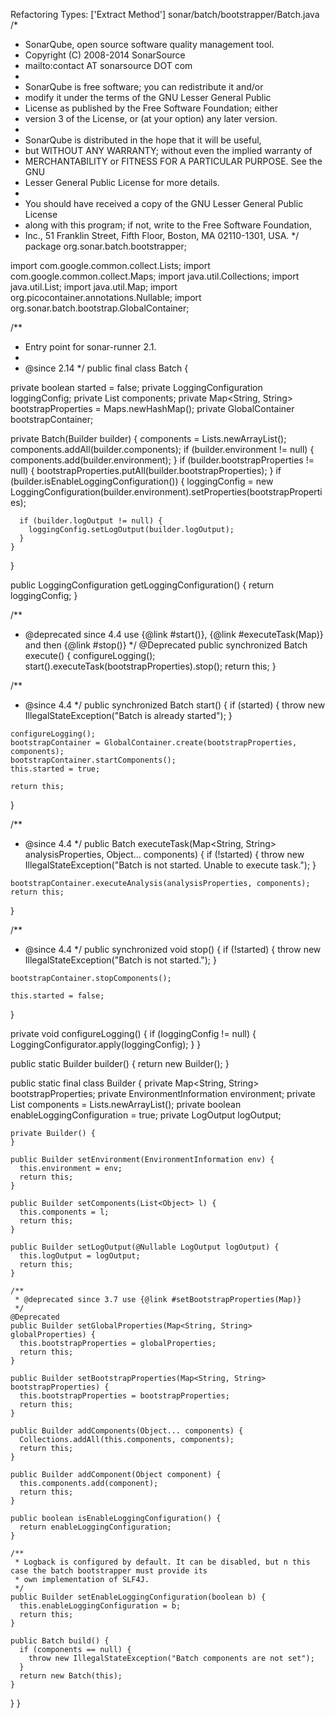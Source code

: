 Refactoring Types: ['Extract Method']
sonar/batch/bootstrapper/Batch.java
/*
 * SonarQube, open source software quality management tool.
 * Copyright (C) 2008-2014 SonarSource
 * mailto:contact AT sonarsource DOT com
 *
 * SonarQube is free software; you can redistribute it and/or
 * modify it under the terms of the GNU Lesser General Public
 * License as published by the Free Software Foundation; either
 * version 3 of the License, or (at your option) any later version.
 *
 * SonarQube is distributed in the hope that it will be useful,
 * but WITHOUT ANY WARRANTY; without even the implied warranty of
 * MERCHANTABILITY or FITNESS FOR A PARTICULAR PURPOSE.  See the GNU
 * Lesser General Public License for more details.
 *
 * You should have received a copy of the GNU Lesser General Public License
 * along with this program; if not, write to the Free Software Foundation,
 * Inc., 51 Franklin Street, Fifth Floor, Boston, MA  02110-1301, USA.
 */
package org.sonar.batch.bootstrapper;

import com.google.common.collect.Lists;
import com.google.common.collect.Maps;
import java.util.Collections;
import java.util.List;
import java.util.Map;
import org.picocontainer.annotations.Nullable;
import org.sonar.batch.bootstrap.GlobalContainer;

/**
 * Entry point for sonar-runner 2.1.
 *
 * @since 2.14
 */
public final class Batch {

  private boolean started = false;
  private LoggingConfiguration loggingConfig;
  private List<Object> components;
  private Map<String, String> bootstrapProperties = Maps.newHashMap();
  private GlobalContainer bootstrapContainer;

  private Batch(Builder builder) {
    components = Lists.newArrayList();
    components.addAll(builder.components);
    if (builder.environment != null) {
      components.add(builder.environment);
    }
    if (builder.bootstrapProperties != null) {
      bootstrapProperties.putAll(builder.bootstrapProperties);
    }
    if (builder.isEnableLoggingConfiguration()) {
      loggingConfig = new LoggingConfiguration(builder.environment).setProperties(bootstrapProperties);

      if (builder.logOutput != null) {
        loggingConfig.setLogOutput(builder.logOutput);
      }
    }
  }

  public LoggingConfiguration getLoggingConfiguration() {
    return loggingConfig;
  }

  /**
   * @deprecated since 4.4 use {@link #start()}, {@link #executeTask(Map)} and then {@link #stop()}
   */
  @Deprecated
  public synchronized Batch execute() {
    configureLogging();
    start().executeTask(bootstrapProperties).stop();
    return this;
  }

  /**
   * @since 4.4
   */
  public synchronized Batch start() {
    if (started) {
      throw new IllegalStateException("Batch is already started");
    }

    configureLogging();
    bootstrapContainer = GlobalContainer.create(bootstrapProperties, components);
    bootstrapContainer.startComponents();
    this.started = true;

    return this;
  }

  /**
   * @since 4.4
   */
  public Batch executeTask(Map<String, String> analysisProperties, Object... components) {
    if (!started) {
      throw new IllegalStateException("Batch is not started. Unable to execute task.");
    }

    bootstrapContainer.executeAnalysis(analysisProperties, components);
    return this;
  }

  /**
   * @since 4.4
   */
  public synchronized void stop() {
    if (!started) {
      throw new IllegalStateException("Batch is not started.");
    }

    bootstrapContainer.stopComponents();

    this.started = false;
  }

  private void configureLogging() {
    if (loggingConfig != null) {
      LoggingConfigurator.apply(loggingConfig);
    }
  }

  public static Builder builder() {
    return new Builder();
  }

  public static final class Builder {
    private Map<String, String> bootstrapProperties;
    private EnvironmentInformation environment;
    private List<Object> components = Lists.newArrayList();
    private boolean enableLoggingConfiguration = true;
    private LogOutput logOutput;

    private Builder() {
    }

    public Builder setEnvironment(EnvironmentInformation env) {
      this.environment = env;
      return this;
    }

    public Builder setComponents(List<Object> l) {
      this.components = l;
      return this;
    }

    public Builder setLogOutput(@Nullable LogOutput logOutput) {
      this.logOutput = logOutput;
      return this;
    }

    /**
     * @deprecated since 3.7 use {@link #setBootstrapProperties(Map)}
     */
    @Deprecated
    public Builder setGlobalProperties(Map<String, String> globalProperties) {
      this.bootstrapProperties = globalProperties;
      return this;
    }

    public Builder setBootstrapProperties(Map<String, String> bootstrapProperties) {
      this.bootstrapProperties = bootstrapProperties;
      return this;
    }

    public Builder addComponents(Object... components) {
      Collections.addAll(this.components, components);
      return this;
    }

    public Builder addComponent(Object component) {
      this.components.add(component);
      return this;
    }

    public boolean isEnableLoggingConfiguration() {
      return enableLoggingConfiguration;
    }

    /**
     * Logback is configured by default. It can be disabled, but n this case the batch bootstrapper must provide its
     * own implementation of SLF4J.
     */
    public Builder setEnableLoggingConfiguration(boolean b) {
      this.enableLoggingConfiguration = b;
      return this;
    }

    public Batch build() {
      if (components == null) {
        throw new IllegalStateException("Batch components are not set");
      }
      return new Batch(this);
    }
  }
}
